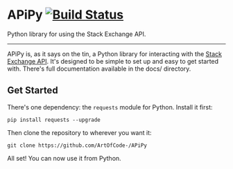 # APiPy [![Build Status](https://travis-ci.org/ArtOfCode-/APiPy.svg?branch=master)](https://travis-ci.org/ArtOfCode-/APiPy)
Python library for using the Stack Exchange API.

-----

APiPy is, as it says on the tin, a Python library for interacting with the [Stack Exchange API](https://api.stackexchange.com).
It's designed to be simple to set up and easy to get started with. There's full documentation available in the docs/ 
directory.

## Get Started
There's one dependency: the `requests` module for Python. Install it first:

    pip install requests --upgrade
    
Then clone the repository to wherever you want it:

    git clone https://github.com/ArtOfCode-/APiPy
    
All set! You can now use it from Python.